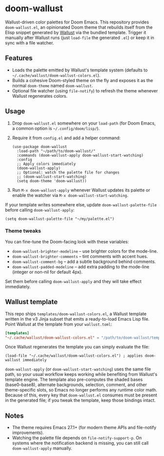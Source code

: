 # doom-wallust

Wallust-driven color palettes for Doom Emacs.  This repository provides
`doom-wallust.el`, an opinionated Doom theme that rebuilds itself from the
Elisp snippet generated by [Wallust](https://codeberg.org/explosion-mental/wallust)
via the bundled template.  Trigger it manually after Wallust runs (just
`load-file` the generated `.el`) or keep it in sync with a file watcher.

## Features

- Loads the palette emitted by Wallust's template system (defaults to
  `~/.cache/wallust/doom-wallust-colors.el`).
- Builds a cohesive Doom-styled theme on the fly and exposes it as the normal
  `doom-theme` named `doom-wallust`.
- Optional file watcher (using `file-notify`) to refresh the theme whenever
  Wallust regenerates colors.

## Usage

1. Drop `doom-wallust.el` somewhere on your `load-path` (for Doom Emacs, a
   common option is `~/.config/doom/lisp/`).
2. Require it from `config.el` and add a helper command:

   ```emacs-lisp
   (use-package doom-wallust
     :load-path "~/path/to/doom-wallust/"
     :commands (doom-wallust-apply doom-wallust-start-watching)
     :config
     ;; Apply colors immediately
     (doom-wallust-apply)
     ;; Optional: watch the palette file for changes
     ;; (doom-wallust-start-watching)
     (setq doom-theme 'doom-wallust))
   ```

3. Run `M-x doom-wallust-apply` whenever Wallust updates its palette or enable
   the watcher via `M-x doom-wallust-start-watching`.

If your template writes somewhere else, update `doom-wallust-palette-file`
before calling `doom-wallust-apply`:

```emacs-lisp
(setq doom-wallust-palette-file "~/my/palette.el")
```

### Theme tweaks

You can fine-tune the Doom-facing look with these variables:

- `doom-wallust-brighter-modeline` – use brighter colors for the mode-line.
- `doom-wallust-brighter-comments` – tint comments with accent hues.
- `doom-wallust-comment-bg` – add a subtle background behind comments.
- `doom-wallust-padded-modeline` – add extra padding to the mode-line (integer or non-nil for default 4px).

Set them before calling `doom-wallust-apply` and they will take effect immediately.

## Wallust template

This repo ships `templates/doom-wallust-colors.el`, a Wallust template written in the
v3 Jinja subset that emits a ready-to-load Emacs Lisp file.  Point Wallust at
the template from your `wallust.toml`:

```toml
[templates]
"~/.cache/wallust/doom-wallust-colors.el" = "/path/to/doom-wallust/templates/doom-wallust-colors.el"
```

Once Wallust regenerates the template you can simply evaluate the file:

```emacs-lisp
(load-file "~/.cache/wallust/doom-wallust-colors.el") ; applies doom-wallust immediately
```

`doom-wallust-apply` (or `doom-wallust-start-watching`) uses the same file path,
so your usual workflow keeps working while benefiting from Wallust's template
engine. The template also pre-computes the shaded bases (base0–base8), alternate
backgrounds, selection, comment, and other theme-specific slots, so Emacs no
longer performs any runtime color math. Because of this, every key that
`doom-wallust.el` consumes must be present in the generated file; if you tweak
the template, keep those bindings intact.

## Notes

- The theme requires Emacs 27.1+ (for modern theme APIs and file-notify
  improvements).
- Watching the palette file depends on `file-notify-support-p`.  On systems
  where the notification backend is missing, you can still call
  `doom-wallust-apply` manually.
